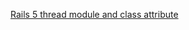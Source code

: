 [Rails 5 thread module and class attribute](http://blog.bigbinary.com/2016/09/05/rails-5-adds-ability-to-create-module-and-class-level-variables-on-per-thread-basis.html?utm_source=rubyweekly&utm_medium=email)
